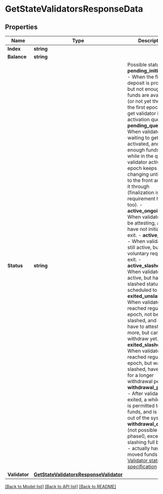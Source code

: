 # GetStateValidatorsResponseData

## Properties

Name | Type | Description | Notes
------------ | ------------- | ------------- | -------------
**Index** | **string** |  | [optional] 
**Balance** | **string** |  | [optional] 
**Status** | **string** | Possible statuses: - **pending_initialized** - When the first deposit is processed, but not enough funds are available (or not yet the end of the first epoch) to get validator into the activation queue. - **pending_queued** - When validator is waiting to get activated, and have enough funds etc. while in the queue, validator activation epoch keeps changing until it gets to the front and make it through (finalization is a requirement here too). - **active_ongoing** - When validator must be attesting, and have not initiated any exit. - **active_exiting** - When validator is still active, but filed a voluntary request to exit. - **active_slashed** - When validator is still active, but have a slashed status and is scheduled to exit. - **exited_unslashed** - When validator has reached reguler exit epoch, not being slashed, and doesn&#39;t have to attest any more, but cannot withdraw yet. - **exited_slashed** - When validator has reached reguler exit epoch, but was slashed, have to wait for a longer withdrawal period. - **withdrawal_possible** - After validator has exited, a while later is permitted to move funds, and is truly out of the system. - **withdrawal_done** - (not possible in phase0, except slashing full balance) - actually having moved funds away  [Validator status specification](https://hackmd.io/ofFJ5gOmQpu1jjHilHbdQQ)  | [optional] 
**Validator** | [**GetStateValidatorsResponseValidator**](GetStateValidatorsResponse_validator.md) |  | [optional] 

[[Back to Model list]](../README.md#documentation-for-models) [[Back to API list]](../README.md#documentation-for-api-endpoints) [[Back to README]](../README.md)


